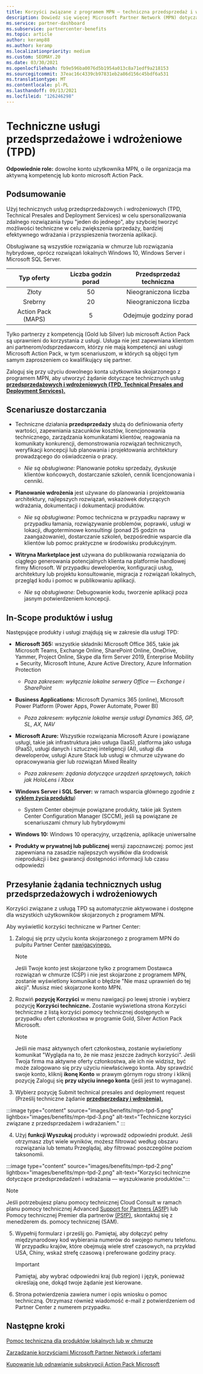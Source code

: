 ```yaml
---
title: Korzyści związane z programem MPN — techniczna przedsprzedaż i wdrażanie (TPD)
description: Dowiedz się więcej Microsoft Partner Network (MPN) dotyczących technicznych usług przedsprzedażowych i wdrożeniowych (TPD)
ms.service: partner-dashboard
ms.subservice: partnercenter-benefits
ms.topic: article
author: keramp88
ms.author: keramp
ms.localizationpriority: medium
ms.custom: SEOMAY.20
ms.date: 03/30/2021
ms.openlocfilehash: fb9e596ba0076d5b1954a013c8a71edf9a218153
ms.sourcegitcommit: 37eac16c4339cb97831eb2a86d156c45bdf6a531
ms.translationtype: MT
ms.contentlocale: pl-PL
ms.lasthandoff: 09/13/2021
ms.locfileid: "126246298"
---
```

# <a name="technical-presales-and-deployment-services-tpd"></a>Techniczne usługi przedsprzedażowe i wdrożeniowe (TPD) 

**Odpowiednie role:** dowolne konto użytkownika MPN, o ile organizacja ma aktywną kompetencję lub konto microsoft Action Pack.

## <a name="summary"></a>Podsumowanie

Użyj technicznych usług przedsprzedażowych i wdrożeniowych (TPD, Technical Presales and Deployment Services) w celu spersonalizowania zdalnego rozwiązania typu "jeden do jednego", aby szybciej tworzyć możliwości techniczne w celu zwiększenia sprzedaży, bardziej efektywnego wdrażania i przyspieszenia tworzenia aplikacji. 

Obsługiwane są wszystkie rozwiązania w chmurze lub rozwiązania hybrydowe, oprócz rozwiązań lokalnych Windows 10, Windows Server i Microsoft SQL Server. 

|     Typ oferty    | Liczba godzin porad |   Przedsprzedaż techniczna   |
|:-----------------:|:------------------------:|:----------------------:|
|        Złoty       |            50            |        Nieograniczona liczba       |
|       Srebrny      |            20            |        Nieograniczona liczba       |
| Action Pack (MAPS) |             5            | Odejmuje godziny porad |

Tylko partnerzy z kompetencją (Gold lub Silver) lub microsoft Action Pack są uprawnieni do korzystania z usługi. Usługa nie jest zapewniana klientom ani partnerom/odsprzedawcom, którzy nie mają kompetencji ani usługi Microsoft Action Pack, w tym scenariuszom, w których są objęci tym samym zaproszeniem co kwalifikujący się partner.

Zaloguj się przy użyciu dowolnego konta użytkownika skojarzonego z programem MPN, aby utworzyć żądanie dotyczące technicznych usług **[przedsprzedażowych i wdrożeniowych (TPD, Technical Presales and Deployment Services).](https://partner.microsoft.com/dashboard/mpn/membership/benefits/technical/createadvisoryhours-servicerequest)**

## <a name="delivery-scenarios"></a>Scenariusze dostarczania

- Techniczne działania **przedsprzedaży** służą do definiowania oferty wartości, zapewniania szacunków kosztów, licencjonowania technicznego, zarządzania komunikatami klientów, reagowania na komunikaty konkurencji, demonstrowania rozwiązań technicznych, weryfikacji koncepcji lub planowania i projektowania architektury prowadzącego do oświadczenia o pracy.

  - *Nie są obsługiwane:* Planowanie potoku sprzedaży, dyskusje klientów końcowych, dostarczanie szkoleń, cennik licencjonowania i cenniki.


- **Planowanie wdrożenia** jest używane do planowania i projektowania architektury, najlepszych rozwiązań, wskazówek dotyczących wdrażania, dokumentacji i dokumentacji produktów.

  - *Nie są obsługiwane:* Pomoc techniczna w przypadku naprawy w przypadku łamania, rozwiązywanie problemów, poprawki, usługi w lokacji, długoterminowe konsultingi (ponad 25 godzin na zaangażowanie), dostarczanie szkoleń, bezpośrednie wsparcie dla klientów lub pomoc praktyczne w środowisku produkcyjnym. 


- **Witryna Marketplace jest** używana do publikowania rozwiązania do ciągłego generowania potencjalnych klienta na platformie handlowej firmy Microsoft. W przypadku deweloperów, konfiguracji usług, architektury lub projektu konsultowanie, migracja z rozwiązań lokalnych, przegląd kodu i pomoc w publikowaniu aplikacji.

  - *Nie są obsługiwane:* Debugowanie kodu, tworzenie aplikacji poza jasnym potwierdzeniem koncepcji.

## <a name="in-scope-products-and-services"></a>In-Scope produktów i usług

Następujące produkty i usługi znajdują się w zakresie dla usługi TPD:
- **Microsoft 365:** wszystkie składniki Microsoft Office 365, takie jak Microsoft Teams, Exchange Online, SharePoint Online, OneDrive, Yammer, Project Online, Skype dla firm Server 2019, Enterprise Mobility + Security, Microsoft Intune, Azure Active Directory, Azure Information Protection
  - *Poza zakresem: wyłącznie lokalne serwery Office — Exchange i SharePoint*

- **Business Applications:** Microsoft Dynamics 365 (online), Microsoft Power Platform (Power Apps, Power Automate, Power BI)
  - *Poza zakresem: wyłącznie lokalne wersje usługi Dynamics 365, GP, SL, AX, NAV*

- **Microsoft Azure:** Wszystkie rozwiązania Microsoft Azure i powiązane usługi, takie jak infrastruktura jako usługa (IaaS), platforma jako usługa (PaaS), usługi danych i sztucznej inteligencji (AI), usługi dla deweloperów, usługi Azure Stack lub usługi w chmurze używane do opracowywania gier lub rozwiązań Mixed Reality
  - *Poza zakresem: żądania dotyczące urządzeń sprzętowych, takich jak HoloLens i Xbox*

- **Windows Server i SQL Server:** w ramach wsparcia głównego zgodnie z **[cyklem życia produktu](/lifecycle/policies/fixed)**)
  - System Center obejmuje powiązane produkty, takie jak System Center Configuration Manager (SCCM), jeśli są powiązane ze scenariuszami chmury lub hybrydowymi

- **Windows 10:** Windows 10 operacyjny, urządzenia, aplikacje uniwersalne

- **Produkty w prywatnej lub publicznej** wersji zapoznawczej: pomoc jest zapewniana na zasadzie najlepszych wysiłków dla środowisk nieprodukcji i bez gwarancji dostępności informacji lub czasu odpowiedzi

## <a name="submit-a-technical-presales-and-deployment-services-request"></a>Przesyłanie żądania technicznych usług przedsprzedażowych i wdrożeniowych 

Korzyści związane z usługą TPD są automatycznie aktywowane i dostępne dla wszystkich użytkowników skojarzonych z programem MPN. 

Aby wyświetlić korzyści techniczne w Partner Center:

1. Zaloguj się przy użyciu konta skojarzonego z programem MPN do pulpitu Partner Center [nawigacyjnego.](https://partner.microsoft.com/dashboard) 

   > [!NOTE]
   > Jeśli Twoje konto jest skojarzone tylko z programem Dostawca rozwiązań w chmurze (CSP) i nie jest skojarzone z programem MPN, zostanie wyświetlony komunikat o błędzie "Nie masz uprawnień do tej akcji". Musisz mieć skojarzone konto MPN.

2. Rozwiń **pozycję Korzyści** w menu nawigacji po lewej stronie i wybierz pozycję **Korzyści techniczne.** Zostanie wyświetlona strona Korzyści techniczne z listą korzyści pomocy technicznej dostępnych w przypadku ofert członkostwa w programie Gold, Silver Action Pack Microsoft. 

   > [!NOTE]
   > Jeśli nie masz aktywnych ofert członkostwa, zostanie wyświetlony komunikat "Wygląda na to, że nie masz jeszcze żadnych korzyści". Jeśli Twoja firma ma aktywne oferty członkostwa, ale ich nie widzisz, być może zalogowano się przy użyciu niewłaściwego konta. Aby sprawdzić swoje konto, kliknij **ikonę Konto** w prawym górnym rogu strony i kliknij pozycję Zaloguj się **przy użyciu innego konta** (jeśli jest to wymagane).

3. Wybierz pozycję Submit technical presales and deployment request (Prześlij techniczne żądanie **[przedsprzedazy i wdrożenia).](https://partner.microsoft.com/dashboard/mpn/membership/benefits/technical/createadvisoryhours-servicerequest)**

:::image type="content" source="images/benefits/mpn-tpd-5.png" lightbox="images/benefits/mpn-tpd-3.png" alt-text="Techniczne korzyści związane z przedsprzedażem i wdrażaniem." :::

4. Użyj **funkcji Wyszukaj** produkty i wprowadź odpowiedni produkt. Jeśli otrzymasz zbyt wiele wyników, możesz filtrować według obszaru rozwiązania lub tematu Przeglądaj, aby filtrować poszczególne poziom taksonomii.

:::image type="content" source="images/benefits/mpn-tpd-2.png" lightbox="images/benefits/mpn-tpd-2.png" alt-text="Korzyści techniczne dotyczące przedsprzedadzeń i wdrażania — wyszukiwanie produktów.":::

   > [!NOTE]
   > Jeśli potrzebujesz planu pomocy technicznej Cloud Consult w ramach planu pomocy technicznej Advanced [Support for Partners (ASfP)](https://partner.microsoft.com/support/advanced-cloud-support) lub Pomocy technicznej Premier dla partnerów [(PSfP),](https://partner.microsoft.com/support/microsoft-services-premier-support) skontaktuj się z menedżerem ds. pomocy technicznej (SAM).

5. Wypełnij formularz i prześlij go. Pamiętaj, aby dołączyć pełny międzynarodowy kod wybierania numerów do swojego numeru telefonu. W przypadku krajów, które obejmują wiele stref czasowych, na przykład USA, Chiny, wskaż strefę czasową i preferowane godziny pracy.

   > [!IMPORTANT]
   > Pamiętaj, aby wybrać odpowiedni kraj (lub region) i język, ponieważ określają one, dokąd twoje żądanie jest kierowane.

6. Strona potwierdzenia zawiera numer i opis wniosku o pomoc techniczną. Otrzymasz również wiadomość e-mail z potwierdzeniem od Partner Center z numerem przypadku.

## <a name="next-steps"></a>Następne kroki
[Pomoc techniczna dla produktów lokalnych lub w chmurze](mpn-benefits-technical-support.md)

[Zarządzanie korzyściami Microsoft Partner Network i ofertami](manage-your-partner-network-benefits.md)

[Kupowanie lub odnawianie subskrypcji Action Pack Microsoft](mpn-get-action-pack.md)
